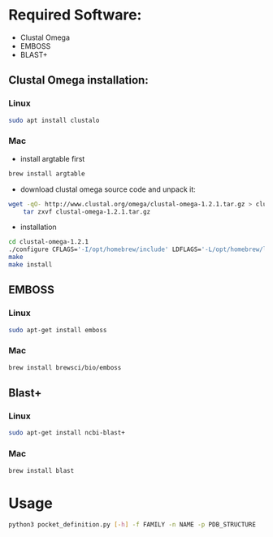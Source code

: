# Required Software:
 - Clustal Omega
 - EMBOSS
 - BLAST+

 ## Clustal Omega installation:
 ### Linux
 ```bash
 sudo apt install clustalo
```
 ### Mac
  - install argtable first
  ```bash
brew install argtable
```
  - download clustal omega source code and unpack it:
  ```bash
wget -qO- http://www.clustal.org/omega/clustal-omega-1.2.1.tar.gz > clustal-omega-1.2.1.tar.gz
      tar zxvf clustal-omega-1.2.1.tar.gz
```
  - installation
  ```bash
  cd clustal-omega-1.2.1
  ./configure CFLAGS='-I/opt/homebrew/include' LDFLAGS='-L/opt/homebrew/lib'
  make
  make install
```

## EMBOSS
### Linux
```bash
sudo apt-get install emboss
```
### Mac 
  ```bash
  brew install brewsci/bio/emboss
```

## Blast+
### Linux
```bash
sudo apt-get install ncbi-blast+
```
### Mac
  ```bash
  brew install blast
```

# Usage
```bash
python3 pocket_definition.py [-h] -f FAMILY -n NAME -p PDB_STRUCTURE
```
